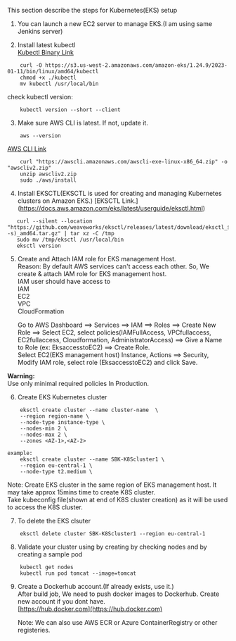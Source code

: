 This section describe the steps for Kubernetes(EKS) setup  

1. You can launch a new EC2 server to manage EKS.(I am using same Jenkins server)  

2. Install latest kubectl  
   [Kubectl Binary Link](https://docs.aws.amazon.com/eks/latest/userguide/install-kubectl.html)  
 
```  
    curl -O https://s3.us-west-2.amazonaws.com/amazon-eks/1.24.9/2023-01-11/bin/linux/amd64/kubectl  
    chmod +x ./kubectl  
    mv kubectl /usr/local/bin  
```

check kubectl version:  
```
    kubectl version --short --client  
```  

3. Make sure AWS CLI is latest. If not, update it.  
```  
    aws --version
```

[AWS CLI Link](https://docs.aws.amazon.com/cli/latest/userguide/getting-started-install.html)  

```    
    curl "https://awscli.amazonaws.com/awscli-exe-linux-x86_64.zip" -o "awscliv2.zip"  
    unzip awscliv2.zip  
    sudo ./aws/install  
```  
    
4. Install EKSCTL(EKSCTL is used for creating and managing Kubernetes clusters on Amazon EKS.)
	[EKSCTL Link.] (https://docs.aws.amazon.com/eks/latest/userguide/eksctl.html)  
  
 ```  
    curl --silent --location "https://github.com/weaveworks/eksctl/releases/latest/download/eksctl_$(uname -s)_amd64.tar.gz" | tar xz -C /tmp  
    sudo mv /tmp/eksctl /usr/local/bin  
    eksctl version  
 ```  
5. Create and Attach IAM role for EKS management Host.  
   Reason: By default AWS services can't access each other. So, We create & attach IAM role for EKS management host.  
IAM user should have access to  
IAM  
EC2  
VPC  
CloudFormation  

   Go to AWS Dashboard ==> Services ==> IAM ==> Roles ==> Create New Role ==> Select EC2, select policies(IAMFullAccess, VPCfullaccess, EC2fullaccess, Cloudformation, AdministratorAccess) ==> Give a Name to Role (ex: EksaccesstoEC2)  ==> Create Role.  
Select EC2(EKS management host) Instance, Actions ==> Security, Modify IAM role, select role (EksaccesstoEC2) and click Save.  

**Warning:**    
Use only minimal required policies In Production.   

6. Create EKS Kubernetes cluster  

```  
    eksctl create cluster --name cluster-name  \  
    --region region-name \  
    --node-type instance-type \  
    --nodes-min 2 \  
    --nodes-max 2 \  
    --zones <AZ-1>,<AZ-2>  

example:
    eksctl create cluster --name SBK-K8Scluster1 \  
    --region eu-central-1 \  
    --node-type t2.medium \  
```  
Note: Create EKS cluster in the same region of EKS management host. It may take approx 15mins time to create K8S cluster.  
      Take kubeconfig file(shown at end of K8S cluster creation) as it will be used to access the K8S cluster. 

7. To delete the EKS clsuter  
```  
    eksctl delete cluster SBK-K8Scluster1 --region eu-central-1  
```  

8. Validate your cluster using by creating by checking nodes and by creating a sample pod  
```  
    kubectl get nodes  
    kubectl run pod tomcat --image=tomcat    
```  

9. Create a Dockerhub account.(If already exists, use it.)  
   After build job, We need to push docker images to Dockerhub. Create new account if you dont have.  
   [https://hub.docker.com](https://hub.docker.com)  
   
   Note: We can also use AWS ECR or Azure ContainerRegistry or other registeries.  
   
   


   
   
   



